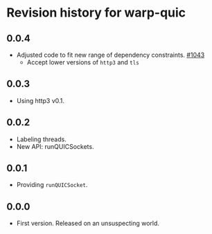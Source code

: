 # Revision history for warp-quic

## 0.0.4

* Adjusted code to fit new range of dependency constraints. [#1043](https://github.com/yesodweb/wai/pull/1043)
    * Accept lower versions of `http3` and `tls`

## 0.0.3

* Using http3 v0.1.

## 0.0.2

* Labeling threads.
* New API: runQUICSockets.

## 0.0.1

* Providing `runQUICSocket`.

## 0.0.0

* First version. Released on an unsuspecting world.
